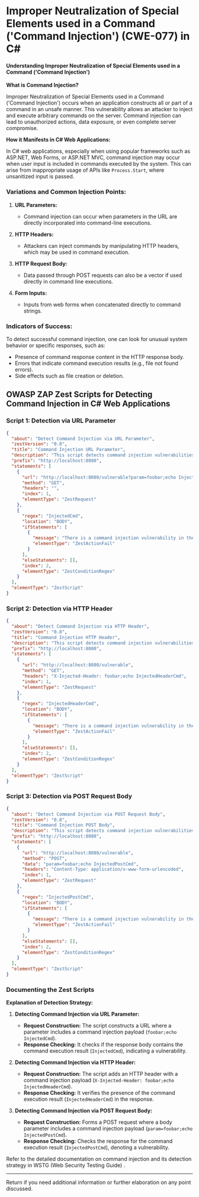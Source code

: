 # Improper Neutralization of Special Elements used in a Command ('Command Injection') (CWE-077) in C#

#### Understanding Improper Neutralization of Special Elements used in a Command ('Command Injection')

**What is Command Injection?**

Improper Neutralization of Special Elements used in a Command ('Command Injection') occurs when an application constructs all or part of a command in an unsafe manner. This vulnerability allows an attacker to inject and execute arbitrary commands on the server. Command injection can lead to unauthorized actions, data exposure, or even complete server compromise.

**How it Manifests in C# Web Applications:**

In C# web applications, especially when using popular frameworks such as ASP.NET, Web Forms, or ASP.NET MVC, command injection may occur when user input is included in commands executed by the system. This can arise from inappropriate usage of APIs like `Process.Start`, where unsanitized input is passed.

### Variations and Common Injection Points:

1. **URL Parameters:**
   - Command injection can occur when parameters in the URL are directly incorporated into command-line executions.
   
2. **HTTP Headers:**
   - Attackers can inject commands by manipulating HTTP headers, which may be used in command execution.
   
3. **HTTP Request Body:**
   - Data passed through POST requests can also be a vector if used directly in command line executions.

4. **Form Inputs:**
   - Inputs from web forms when concatenated directly to command strings.

### Indicators of Success:

To detect successful command injection, one can look for unusual system behavior or specific responses, such as:
- Presence of command response content in the HTTP response body.
- Errors that indicate command execution results (e.g., file not found errors).
- Side effects such as file creation or deletion.

## OWASP ZAP Zest Scripts for Detecting Command Injection in C# Web Applications

### Script 1: Detection via URL Parameter

```json
{
  "about": "Detect Command Injection via URL Parameter",
  "zestVersion": "0.8",
  "title": "Command Injection URL Parameter",
  "description": "This script detects command injection vulnerabilities in URL parameters by injecting a command and checking the response.",
  "prefix": "http://localhost:8080",
  "statements": [
    {
      "url": "http://localhost:8080/vulnerable?param=foobar;echo InjectedCmd",
      "method": "GET",
      "headers": "",
      "index": 1,
      "elementType": "ZestRequest"
    },
    {
      "regex": "InjectedCmd",
      "location": "BODY",
      "ifStatements": [
        {
          "message": "There is a command injection vulnerability in the URL parameter 'param'.",
          "elementType": "ZestActionFail"
        }
      ],
      "elseStatements": [],
      "index": 2,
      "elementType": "ZestConditionRegex"
    }
  ],
  "elementType": "ZestScript"
}
```

### Script 2: Detection via HTTP Header

```json
{
  "about": "Detect Command Injection via HTTP Header",
  "zestVersion": "0.8",
  "title": "Command Injection HTTP Header",
  "description": "This script detects command injection vulnerabilities in HTTP headers by injecting a command and checking the response.",
  "prefix": "http://localhost:8080",
  "statements": [
    {
      "url": "http://localhost:8080/vulnerable",
      "method": "GET",
      "headers": "X-Injected-Header: foobar;echo InjectedHeaderCmd",
      "index": 1,
      "elementType": "ZestRequest"
    },
    {
      "regex": "InjectedHeaderCmd",
      "location": "BODY",
      "ifStatements": [
        {
          "message": "There is a command injection vulnerability in the HTTP header 'X-Injected-Header'.",
          "elementType": "ZestActionFail"
        }
      ],
      "elseStatements": [],
      "index": 2,
      "elementType": "ZestConditionRegex"
    }
  ],
  "elementType": "ZestScript"
}
```

### Script 3: Detection via POST Request Body

```json
{
  "about": "Detect Command Injection via POST Request Body",
  "zestVersion": "0.8",
  "title": "Command Injection POST Body",
  "description": "This script detects command injection vulnerabilities in the POST request body by injecting a command and checking the response.",
  "prefix": "http://localhost:8080",
  "statements": [
    {
      "url": "http://localhost:8080/vulnerable",
      "method": "POST",
      "data": "param=foobar;echo InjectedPostCmd",
      "headers": "Content-Type: application/x-www-form-urlencoded",
      "index": 1,
      "elementType": "ZestRequest"
    },
    {
      "regex": "InjectedPostCmd",
      "location": "BODY",
      "ifStatements": [
        {
          "message": "There is a command injection vulnerability in the POST request body parameter 'param'.",
          "elementType": "ZestActionFail"
        }
      ],
      "elseStatements": [],
      "index": 2,
      "elementType": "ZestConditionRegex"
    }
  ],
  "elementType": "ZestScript"
}
```

### Documenting the Zest Scripts

**Explanation of Detection Strategy:**

1. **Detecting Command Injection via URL Parameter:**
   - **Request Construction:** The script constructs a URL where a parameter includes a command injection payload (`foobar;echo InjectedCmd`).
   - **Response Checking:** It checks if the response body contains the command execution result (`InjectedCmd`), indicating a vulnerability.

2. **Detecting Command Injection via HTTP Header:**
   - **Request Construction:** The script adds an HTTP header with a command injection payload (`X-Injected-Header: foobar;echo InjectedHeaderCmd`).
   - **Response Checking:** It verifies the presence of the command execution result (`InjectedHeaderCmd`) in the response.

3. **Detecting Command Injection via POST Request Body:**
   - **Request Construction:** Forms a POST request where a body parameter includes a command injection payload (`param=foobar;echo InjectedPostCmd`).
   - **Response Checking:** Checks the response for the command execution result (`InjectedPostCmd`), denoting a vulnerability.

Refer to the detailed documentation on command injection and its detection strategy in WSTG (Web Security Testing Guide)      .

---
Return if you need additional information or further elaboration on any point discussed.